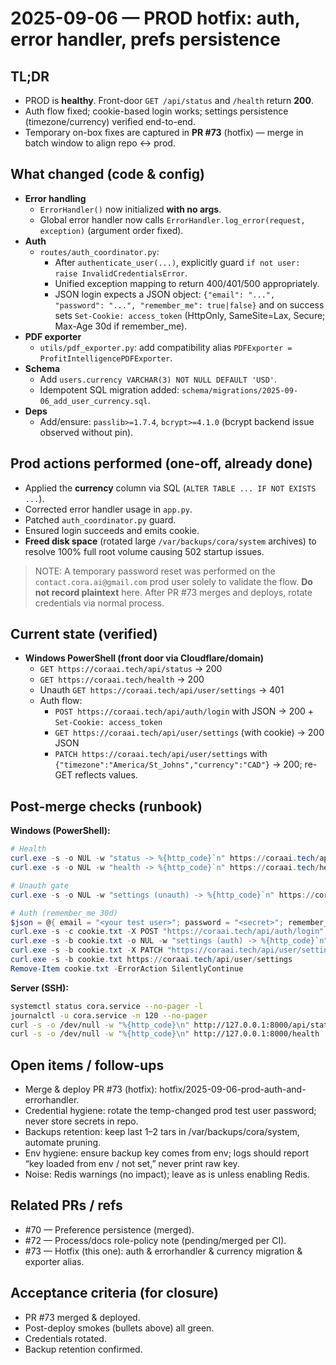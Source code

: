 # 2025-09-06 — PROD hotfix: auth, error handler, prefs persistence

## TL;DR
- PROD is **healthy**. Front-door `GET /api/status` and `/health` return **200**.
- Auth flow fixed; cookie-based login works; settings persistence (timezone/currency) verified end-to-end.
- Temporary on-box fixes are captured in **PR #73** (hotfix) — merge in batch window to align repo ↔ prod.

## What changed (code & config)
- **Error handling**
  - `ErrorHandler()` now initialized **with no args**.
  - Global error handler now calls `ErrorHandler.log_error(request, exception)` (argument order fixed).
- **Auth**
  - `routes/auth_coordinator.py`:
    - After `authenticate_user(...)`, explicitly guard `if not user: raise InvalidCredentialsError`.
    - Unified exception mapping to return 400/401/500 appropriately.
    - JSON login expects a JSON object: `{"email": "...", "password": "...", "remember_me": true|false}` and on success sets `Set-Cookie: access_token` (HttpOnly, SameSite=Lax, Secure; Max-Age 30d if remember_me).
- **PDF exporter**
  - `utils/pdf_exporter.py`: add compatibility alias `PDFExporter = ProfitIntelligencePDFExporter`.
- **Schema**
  - Add `users.currency VARCHAR(3) NOT NULL DEFAULT 'USD'`.
  - Idempotent SQL migration added: `schema/migrations/2025-09-06_add_user_currency.sql`.
- **Deps**
  - Add/ensure: `passlib>=1.7.4`, `bcrypt>=4.1.0` (bcrypt backend issue observed without pin).

## Prod actions performed (one-off, already done)
- Applied the **currency** column via SQL (`ALTER TABLE ... IF NOT EXISTS ...`).
- Corrected error handler usage in `app.py`.
- Patched `auth_coordinator.py` guard.
- Ensured login succeeds and emits cookie.
- **Freed disk space** (rotated large `/var/backups/cora/system` archives) to resolve 100% full root volume causing 502 startup issues.

> NOTE: A temporary password reset was performed on the `contact.cora.ai@gmail.com` prod user solely to validate the flow. **Do not record plaintext** here. After PR #73 merges and deploys, rotate credentials via normal process.

## Current state (verified)
- **Windows PowerShell (front door via Cloudflare/domain)**
  - `GET https://coraai.tech/api/status` → 200
  - `GET https://coraai.tech/health` → 200
  - Unauth `GET https://coraai.tech/api/user/settings` → 401
  - Auth flow:
    - `POST https://coraai.tech/api/auth/login` with JSON → 200 + `Set-Cookie: access_token`
    - `GET https://coraai.tech/api/user/settings` (with cookie) → 200 JSON
    - `PATCH https://coraai.tech/api/user/settings` with `{"timezone":"America/St_Johns","currency":"CAD"}` → 200; re-GET reflects values.

## Post-merge checks (runbook)
**Windows (PowerShell):**
```powershell
# Health
curl.exe -s -o NUL -w "status -> %{http_code}`n" https://coraai.tech/api/status
curl.exe -s -o NUL -w "health -> %{http_code}`n" https://coraai.tech/health

# Unauth gate
curl.exe -s -o NUL -w "settings (unauth) -> %{http_code}`n" https://coraai.tech/api/user/settings

# Auth (remember_me 30d)
$json = @{ email = "<your test user>"; password = "<secret>"; remember_me = $true } | ConvertTo-Json -Compress
curl.exe -s -c cookie.txt -X POST "https://coraai.tech/api/auth/login" -H "Content-Type: application/json" --data-binary $json -o NUL -w "login -> %{http_code}`n"
curl.exe -s -b cookie.txt -o NUL -w "settings (auth) -> %{http_code}`n" https://coraai.tech/api/user/settings
curl.exe -s -b cookie.txt -X PATCH "https://coraai.tech/api/user/settings" -H "Content-Type: application/json" --data-binary '{"timezone":"America/St_Johns","currency":"CAD"}' -o NUL -w "patch -> %{http_code}`n"
curl.exe -s -b cookie.txt https://coraai.tech/api/user/settings
Remove-Item cookie.txt -ErrorAction SilentlyContinue
```

**Server (SSH):**
```bash
systemctl status cora.service --no-pager -l
journalctl -u cora.service -n 120 --no-pager
curl -s -o /dev/null -w "%{http_code}\n" http://127.0.0.1:8000/api/status
curl -s -o /dev/null -w "%{http_code}\n" http://127.0.0.1:8000/health
```

## Open items / follow-ups
- Merge & deploy PR #73 (hotfix): hotfix/2025-09-06-prod-auth-and-errorhandler.
- Credential hygiene: rotate the temp-changed prod test user password; never store secrets in repo.
- Backups retention: keep last 1–2 tars in /var/backups/cora/system, automate pruning.
- Env hygiene: ensure backup key comes from env; logs should report “key loaded from env / not set,” never print raw key.
- Noise: Redis warnings (no impact); leave as is unless enabling Redis.

## Related PRs / refs
- #70 — Preference persistence (merged).
- #72 — Process/docs role-policy note (pending/merged per CI).
- #73 — Hotfix (this one): auth & errorhandler & currency migration & exporter alias.

## Acceptance criteria (for closure)
- PR #73 merged & deployed.
- Post-deploy smokes (bullets above) all green.
- Credentials rotated.
- Backup retention confirmed.
